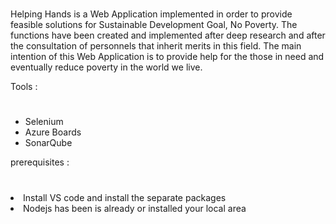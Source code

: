 #
Helping Hands is a Web Application implemented in order to provide feasible solutions for Sustainable Development Goal, No Poverty. The functions have been created and implemented after deep research and after the consultation of personnels that inherit merits in this field. The main intention of this Web Application is to provide help for the those in need and eventually reduce poverty in the world we live.

Tools :
#
<ul>
  <li>Selenium</li>
  <li>Azure Boards</li>
  <li>SonarQube</li>
</ul>

prerequisites :
#
<li>Install VS code and install the separate packages</li>
<li>Nodejs has been is already or installed your local area</li>
